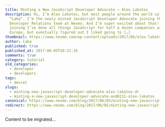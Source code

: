 ```yaml
---
title: Minting a New JavaScript Developer Advocate – Alex Lakatos
description: Hi, I’m Alex Lakatos, but most people around the world call me
  “Laka”. I’m the newly minted JavaScript Developer Advocate joining the
  Developer Relations team at Nexmo. And I’m super excited about that! Before
  joining I’ve done all things JavaScript for half a dozen companies around
  Europe, but eventually figured out I liked going to […]
thumbnail: https://www.nexmo.com/wp-content/uploads/2017/06/alex-lakatos-featured.png
author: laka
published: true
published_at: 2017-06-05T10:21:16
comments: true
category: tutorial
old_categories:
  - developer
  - developers
tags:
  - devrel
slugs:
  - minting-new-javascript-developer-advocate-alex-lakatos-dr
  - minting-a-new-javascript-developer-advocate-and8211-alex-lakatos
canonical: https://www.nexmo.com/blog/2017/06/05/minting-new-javascript-developer-advocate-alex-lakatos-dr
redirect: https://www.nexmo.com/blog/2017/06/05/minting-new-javascript-developer-advocate-alex-lakatos-dr
---
```

Content to be migrated...